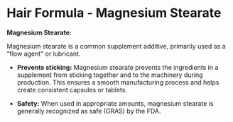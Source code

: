# Hair Formula - Magnesium Stearate

**Magnesium Stearate:**

Magnesium stearate is a common supplement additive, primarily used as a "flow agent" or lubricant. 

- **Prevents sticking:** Magnesium stearate prevents the ingredients in a supplement from sticking together and to the machinery during production. This ensures a smooth manufacturing process and helps create consistent capsules or tablets.  

- **Safety:** When used in appropriate amounts, magnesium stearate is generally recognized as safe (GRAS) by the FDA.